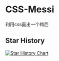 # CSS-Messi
利用css画出一个梅西

## Star History

[![Star History Chart](https://api.star-history.com/svg?repos=1411430556/CSS-Messi&type=Date)](https://www.star-history.com/#1411430556/CSS-Messi&Date)
